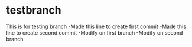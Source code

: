 # testbranch
This is for testing branch
-Made this line to create first commit
-Made this line to create second commit
-Modify on first branch
-Modify on second branch
